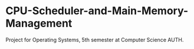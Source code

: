 # CPU-Scheduler-and-Main-Memory-Management
Project for Operating Systems, 5th semester at Computer Science AUTH.
